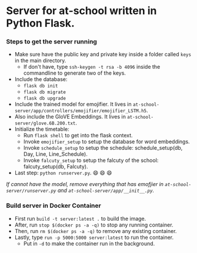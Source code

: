 # Server for at-school written in Python Flask.

### Steps to get the server running
*   Make sure have the public key and private key inside a folder called `keys` in the main directory.
    *   If don't have, type `ssh-keygen -t rsa -b 4096` inside the commandline to generate two of the keys.
*   Include the database:
    *   `flask db init`
    *   `flask db migrate`
    *   `flask db upgrade`
* Include the trained model for emojifier. It lives in `at-school-server/app/controllers/emojifier/emojifier_LSTM.h5`.
* Also include the GloVE Embeddings. It lives in `at-school-server/glove.6B.200.txt`.
*   Initialize the timetable:
    *   Run `flask shell` to get into the flask context.
    *   Invoke `emojifier_setup` to setup the database for word embeddings.
    *   Invoke `schedule_setup` to setup the schedule: schedule_setup(db, Day, Line, Line_Schedule).
    *   Invoke `falcuty_setup` to setup the falcuty of the school: falcuty_setup(db, Falcuty).
* Last step: `python runserver.py`. :smile: :smile: :smile:

*If cannot have the model, remove everything that has emofjier in `at-school-server/runserver.py` and `at-school-server/app/__init__.py`.*

### Build server in Docker Container
*   First run `build -t server:latest .` to build the image.
*   After, run `stop $(docker ps -a -q)` to stop any running container.
*   Then, run `rm $(docker ps -a -q)` to remove any existing container.
*   Lastly, type `run -p 5000:5000 server:latest` to run the container. 
    *   Put in `-d` to make the container run in the background.
